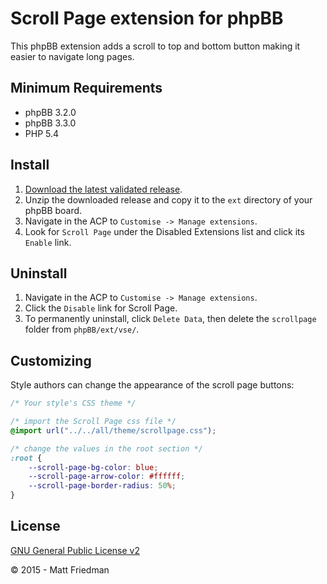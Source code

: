 # Scroll Page extension for phpBB

This phpBB extension adds a scroll to top and bottom button making it easier to navigate long pages.

## Minimum Requirements
* phpBB 3.2.0
* phpBB 3.3.0
* PHP 5.4

## Install
1. [Download the latest validated release](https://www.phpbb.com/customise/db/extension/scroll_page/).
2. Unzip the downloaded release and copy it to the `ext` directory of your phpBB board.
3. Navigate in the ACP to `Customise -> Manage extensions`.
4. Look for `Scroll Page` under the Disabled Extensions list and click its `Enable` link.

## Uninstall
1. Navigate in the ACP to `Customise -> Manage extensions`.
2. Click the `Disable` link for Scroll Page.
3. To permanently uninstall, click `Delete Data`, then delete the `scrollpage` folder from `phpBB/ext/vse/`.

## Customizing
Style authors can change the appearance of the scroll page buttons: 
```css
/* Your style's CSS theme */

/* import the Scroll Page css file */
@import url("../../all/theme/scrollpage.css");

/* change the values in the root section */
:root {
    --scroll-page-bg-color: blue;
    --scroll-page-arrow-color: #ffffff;
    --scroll-page-border-radius: 50%;
}
```

## License
[GNU General Public License v2](license.txt)

© 2015 - Matt Friedman
